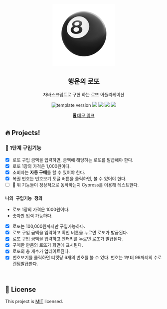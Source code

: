 <p align="middle" >
  <img width="200px;" src="./src/images/lotto_ball.png"/>
</p>
<h2 align="middle">행운의 로또</h2>
<p align="middle">자바스크립트로 구현 하는 로또 어플리케이션</p>
<p align="middle">
  <img src="https://img.shields.io/badge/version-1.0.0-blue?style=flat-square" alt="template version"/>
  <img src="https://img.shields.io/badge/language-html-red.svg?style=flat-square"/>
  <img src="https://img.shields.io/badge/language-css-blue.svg?style=flat-square"/>
  <img src="https://img.shields.io/badge/language-js-yellow.svg?style=flat-square"/>
  <img src="https://img.shields.io/badge/license-MIT-brightgreen.svg?style=flat-square"/>
</p>

<p align="middle">
  <a href="#">🖥️ 데모 링크</a>
</p>

## 🔥 Projects!

### 🎯 1단계 구입기능

- [x] 로또 구입 금액을 입력하면, 금액에 해당하는 로또를 발급해야 한다.
- [x] 로또 1장의 가격은 1,000원이다.
- [x] 소비자는 **자동 구매**를 할 수 있어야 한다.
- [x] 복권 번호는 번호보기 토글 버튼을 클릭하면, 볼 수 있어야 한다.
- [ ] 🧪 위 기능들이 정상적으로 동작하는지 Cypress를 이용해 테스트한다.

### `나의 구입기능 정의`

- 로또 1장의 가격은 1000원이다.
- 숫자만 입력 가능하다.
- [x] 로또는 100,000원까지만 구입가능하다.
- [x] 로또 구입 금액을 입력하고 확인 버튼을 누르면 로또가 발급된다.
- [x] 로또 구입 금액을 입력하고 엔터키를 누르면 로또가 발급된다.
- [x] 구매한 만큼의 로또가 화면에 표시된다.
- [x] 로또의 총 개수가 업데이트된다.
- [x] 번호보기를 클릭하면 티켓당 6개의 번호를 볼 수 있다. 번호는 1부터 99까지의 수로 랜덤발급한다.

<br>

## 📝 License

This project is [MIT](https://github.com/next-step/js-lotto/blob/main/LICENSE) licensed.
